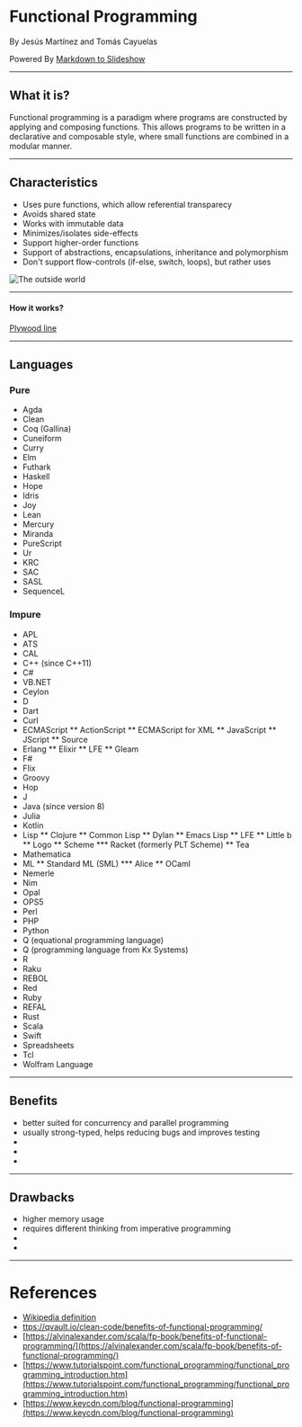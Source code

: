 # Functional Programming 


By Jesús Martínez and Tomás Cayuelas

Powered By [Markdown to Slideshow](https://mark.show/)

---

## What it is?

Functional programming is a paradigm where programs are constructed by applying and composing functions. This allows programs to be written in a declarative and composable style, where small functions are combined in a modular manner.


---

## Characteristics

- Uses pure functions,  which allow referential transparecy
- Avoids shared state
- Works with immutable data
- Minimizes/isolates side-effects
- Support higher-order functions
- Support of abstractions, encapsulations, inheritance and polymorphism
- Don't support flow-controls (if-else, switch, loops), but rather uses 

![The outside world](https://alvinalexander.com/images/fp-book/benefits/pure-fp-core-v2.png)

---


#### How it  works?

[Plywood line](https://www.youtube.com/watch?v=3Wh9NYvfStk)

      
---

## Languages

### Pure
* Agda
* Clean
* Coq (Gallina)
* Cuneiform
* Curry
* Elm
* Futhark
* Haskell
* Hope
* Idris
* Joy
* Lean
* Mercury
* Miranda
* PureScript
* Ur
* KRC
* SAC
* SASL
* SequenceL


### Impure
* APL
* ATS
* CAL
* C++ (since C++11)
* C#
* VB.NET
* Ceylon
* D
* Dart
* Curl
* ECMAScript
** ActionScript
** ECMAScript for XML
** JavaScript
** JScript
** Source
* Erlang
** Elixir
** LFE
** Gleam
* F#
* Flix
* Groovy
* Hop
* J
* Java (since version 8)
* Julia
* Kotlin
* Lisp
** Clojure
** Common Lisp
** Dylan
** Emacs Lisp
** LFE
** Little b
** Logo
** Scheme
*** Racket (formerly PLT Scheme)
** Tea
* Mathematica 
* ML
** Standard ML (SML)
*** Alice
** OCaml
* Nemerle
* Nim
* Opal
* OPS5
* Perl
* PHP
* Python
* Q (equational programming language)
* Q (programming language from Kx Systems)
* R
* Raku
* REBOL
* Red
* Ruby
* REFAL
* Rust
* Scala
* Swift
* Spreadsheets
* Tcl
* Wolfram Language

---

## Benefits
- better suited for concurrency and parallel programming
- usually strong-typed, helps reducing bugs and improves testing
-
-
-

---
## Drawbacks 
- higher memory usage
- requires different thinking from imperative programming
- 
-

---

# References

- [Wikipedia definition](https://en.wikipedia.org/wiki/Functional_programming)
- [ttps://qvault.io/clean-code/benefits-of-functional-programming/](https://qvault.io/clean-code/benefits-of-functional-programming/)
- [https://alvinalexander.com/scala/fp-book/benefits-of-functional-programming/](https://alvinalexander.com/scala/fp-book/benefits-of-functional-programming/)
- [https://www.tutorialspoint.com/functional_programming/functional_programming_introduction.htm](https://www.tutorialspoint.com/functional_programming/functional_programming_introduction.htm)
- [https://www.keycdn.com/blog/functional-programming](https://www.keycdn.com/blog/functional-programming)



